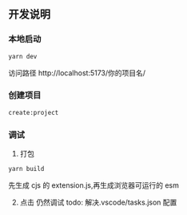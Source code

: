 ## 开发说明

### 本地启动

```bash
yarn dev
```

访问路径
http://localhost:5173/你的项目名/

### 创建项目

```bash
create:project
```

### 调试

1. 打包

```bash
yarn build
```

先生成 cjs 的 extension.js,再生成浏览器可运行的 esm

2. 点击 仍然调试
   todo: 解决.vscode/tasks.json 配置
